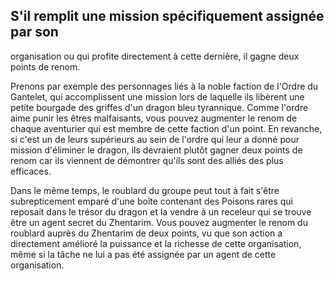 ## S'il remplit une mission spécifiquement assignée par son

organisation ou qui profite directement à cette dernière, il
gagne deux points de renom.

Prenons par exemple des personnages liés à la noble
faction de l'Ordre du Gantelet, qui accomplissent une
mission lors de laquelle ils libèrent une petite bourgade
des griffes d'un dragon bleu tyrannique. Comme l'ordre
aime punir les êtres malfaisants, vous pouvez augmenter le
renom de chaque aventurier qui est membre de cette faction
d'un point. En revanche, si c'est un de leurs supérieurs au
sein de l'ordre qui leur a donné pour mission d'éliminer le
dragon, ils devraient plutôt gagner deux points de renom
car ils viennent de démontrer qu'ils sont des alliés des plus
efficaces.

Dans le même temps, le roublard du groupe peut tout à
fait s'être subrepticement emparé d'une boîte contenant des
Poisons rares qui reposait dans le trésor du dragon et la
vendre à un receleur qui se trouve être un agent secret du
Zhentarim. Vous pouvez augmenter le renom du roublard
auprès du Zhentarim de deux points, vu que son action a
directement amélioré la puissance et la richesse de cette
organisation, même si la tâche ne lui a pas été assignée par
un agent de cette organisation.
